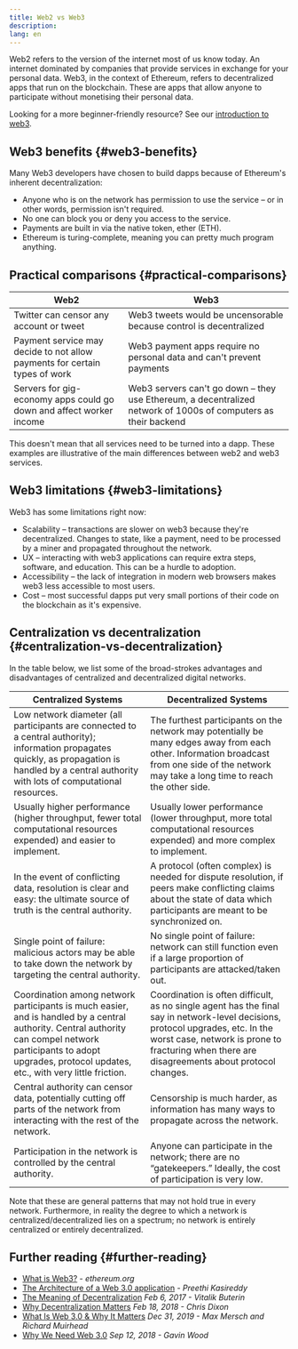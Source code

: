 ```yaml
---
title: Web2 vs Web3
description:
lang: en
---
```


Web2 refers to the version of the internet most of us know today. An internet dominated by companies that provide services in exchange for your personal data. Web3, in the context of Ethereum, refers to decentralized apps that run on the blockchain. These are apps that allow anyone to participate without monetising their personal data.

Looking for a more beginner-friendly resource? See our [introduction to web3](/web3/).

## Web3 benefits {#web3-benefits}

Many Web3 developers have chosen to build dapps because of Ethereum's inherent decentralization:

- Anyone who is on the network has permission to use the service – or in other words, permission isn't required.
- No one can block you or deny you access to the service.
- Payments are built in via the native token, ether (ETH).
- Ethereum is turing-complete, meaning you can pretty much program anything.

## Practical comparisons {#practical-comparisons}

| Web2                                                                       | Web3                                                                                                           |
| -------------------------------------------------------------------------- | -------------------------------------------------------------------------------------------------------------- |
| Twitter can censor any account or tweet                                    | Web3 tweets would be uncensorable because control is decentralized                                             |
| Payment service may decide to not allow payments for certain types of work | Web3 payment apps require no personal data and can't prevent payments                                          |
| Servers for gig-economy apps could go down and affect worker income        | Web3 servers can't go down – they use Ethereum, a decentralized network of 1000s of computers as their backend |

This doesn't mean that all services need to be turned into a dapp. These examples are illustrative of the main differences between web2 and web3 services.

## Web3 limitations {#web3-limitations}

Web3 has some limitations right now:

- Scalability – transactions are slower on web3 because they're decentralized. Changes to state, like a payment, need to be processed by a miner and propagated throughout the network.
- UX – interacting with web3 applications can require extra steps, software, and education. This can be a hurdle to adoption.
- Accessibility – the lack of integration in modern web browsers makes web3 less accessible to most users.
- Cost – most successful dapps put very small portions of their code on the blockchain as it's expensive.

## Centralization vs decentralization {#centralization-vs-decentralization}

In the table below, we list some of the broad-strokes advantages and disadvantages of centralized and decentralized digital networks.

| Centralized Systems                                                                                                                                                                                                    | Decentralized Systems                                                                                                                                                                                                            |
| ---------------------------------------------------------------------------------------------------------------------------------------------------------------------------------------------------------------------- | -------------------------------------------------------------------------------------------------------------------------------------------------------------------------------------------------------------------------------- |
| Low network diameter (all participants are connected to a central authority); information propagates quickly, as propagation is handled by a central authority with lots of computational resources.                   | The furthest participants on the network may potentially be many edges away from each other. Information broadcast from one side of the network may take a long time to reach the other side.                                    |
| Usually higher performance (higher throughput, fewer total computational resources expended) and easier to implement.                                                                                                  | Usually lower performance (lower throughput, more total computational resources expended) and more complex to implement.                                                                                                         |
| In the event of conflicting data, resolution is clear and easy: the ultimate source of truth is the central authority.                                                                                                 | A protocol (often complex) is needed for dispute resolution, if peers make conflicting claims about the state of data which participants are meant to be synchronized on.                                                        |
| Single point of failure: malicious actors may be able to take down the network by targeting the central authority.                                                                                                     | No single point of failure: network can still function even if a large proportion of participants are attacked/taken out.                                                                                                        |
| Coordination among network participants is much easier, and is handled by a central authority. Central authority can compel network participants to adopt upgrades, protocol updates, etc., with very little friction. | Coordination is often difficult, as no single agent has the final say in network-level decisions, protocol upgrades, etc. In the worst case, network is prone to fracturing when there are disagreements about protocol changes. |
| Central authority can censor data, potentially cutting off parts of the network from interacting with the rest of the network.                                                                                         | Censorship is much harder, as information has many ways to propagate across the network.                                                                                                                                         |
| Participation in the network is controlled by the central authority.                                                                                                                                                   | Anyone can participate in the network; there are no “gatekeepers.” Ideally, the cost of participation is very low.                                                                                                               |

Note that these are general patterns that may not hold true in every network. Furthermore, in reality the degree to which a network is centralized/decentralized lies on a spectrum; no network is entirely centralized or entirely decentralized.

## Further reading {#further-reading}

- [What is Web3?](/web3/) - _ethereum.org_
- [The Architecture of a Web 3.0 application](https://www.preethikasireddy.com/post/the-architecture-of-a-web-3-0-application) - _Preethi Kasireddy_
- [The Meaning of Decentralization](https://medium.com/@VitalikButerin/the-meaning-of-decentralization-a0c92b76a274) _Feb 6, 2017 - Vitalik Buterin_
- [Why Decentralization Matters](https://medium.com/s/story/why-decentralization-matters-5e3f79f7638e) _Feb 18, 2018 - Chris Dixon_
- [What Is Web 3.0 & Why It Matters](https://medium.com/fabric-ventures/what-is-web-3-0-why-it-matters-934eb07f3d2b) _Dec 31, 2019 - Max Mersch and Richard Muirhead_
- [Why We Need Web 3.0](https://medium.com/@gavofyork/why-we-need-web-3-0-5da4f2bf95ab) _Sep 12, 2018 - Gavin Wood_
